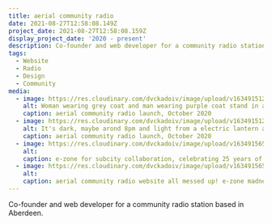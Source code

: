 ```yaml
---
title: aerial community radio
date: 2021-08-27T12:58:08.149Z
project_date: 2021-08-27T12:58:08.159Z
display_project_date: '2020 - present'
description: Co-founder and web developer for a community radio station based in Aberdeen
tags:
  - Website
  - Radio
  - Design
  - Community
media:
  - image: https://res.cloudinary.com/dvckadoiv/image/upload/v1634915123/Soft%20Refresh/aerial%20community%20radio/aerial-image-2_cyayly.jpg
    alt: Woman wearing grey coat and man wearing purple coat stand in a tunnel over a table with cdjs and laptop on it. In the background there is a piece of graffiti in black and green.
    caption: aerial community radio launch, October 2020
  - image: https://res.cloudinary.com/dvckadoiv/image/upload/v1634915122/Soft%20Refresh/aerial%20community%20radio/aerial-image-1_cydcud.jpg
    alt: It's dark, maybe arond 8pm and light from a electric lantern and laptop 
    caption: aerial community radio launch, October 2020
  - image: https://res.cloudinary.com/dvckadoiv/image/upload/v1634915652/Soft%20Refresh/aerial%20community%20radio/Screenshot_2021-05-01_at_18.18.27-pichi_zqlbf2.jpg
    alt:
    caption: e-zone for subcity collaboration, celebrating 25 years of subcity radio.
  - image: https://res.cloudinary.com/dvckadoiv/image/upload/v1634915652/Soft%20Refresh/aerial%20community%20radio/Screenshot_2020-10-30_at_00.28.38-pichi_y2vwxp.jpg
    alt:
    caption: aerial community radio website all messed up! e-zone madness!
---
```

Co-founder and web developer for a community radio station based in Aberdeen. 